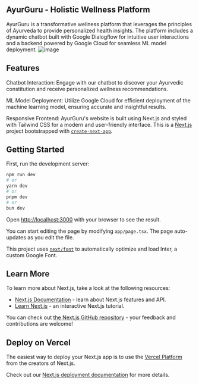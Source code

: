 ## AyurGuru - Holistic Wellness Platform
AyurGuru is a transformative wellness platform that leverages the principles of Ayurveda to provide personalized health insights. The platform includes a dynamic chatbot built with Google Dialogflow for intuitive user interactions and a backend powered by Google Cloud for seamless ML model deployment.
![image](https://github.com/rahulkothuri/AyurGuru/assets/84721396/037afae1-3fd3-4a33-a1ee-8dc3279b1c80)

## Features
Chatbot Interaction: Engage with our chatbot to discover your Ayurvedic constitution and receive personalized wellness recommendations.

ML Model Deployment: Utilize Google Cloud for efficient deployment of the machine learning model, ensuring accurate and insightful results.

Responsive Frontend: AyurGuru's website is built using Next.js and styled with Tailwind CSS for a modern and user-friendly interface.
This is a [Next.js](https://nextjs.org/) project bootstrapped with [`create-next-app`](https://github.com/vercel/next.js/tree/canary/packages/create-next-app).

## Getting Started

First, run the development server:

```bash
npm run dev
# or
yarn dev
# or
pnpm dev
# or
bun dev
```

Open [http://localhost:3000](http://localhost:3000) with your browser to see the result.

You can start editing the page by modifying `app/page.tsx`. The page auto-updates as you edit the file.

This project uses [`next/font`](https://nextjs.org/docs/basic-features/font-optimization) to automatically optimize and load Inter, a custom Google Font.

## Learn More

To learn more about Next.js, take a look at the following resources:

- [Next.js Documentation](https://nextjs.org/docs) - learn about Next.js features and API.
- [Learn Next.js](https://nextjs.org/learn) - an interactive Next.js tutorial.

You can check out [the Next.js GitHub repository](https://github.com/vercel/next.js/) - your feedback and contributions are welcome!

## Deploy on Vercel

The easiest way to deploy your Next.js app is to use the [Vercel Platform](https://vercel.com/new?utm_medium=default-template&filter=next.js&utm_source=create-next-app&utm_campaign=create-next-app-readme) from the creators of Next.js.

Check out our [Next.js deployment documentation](https://nextjs.org/docs/deployment) for more details.
